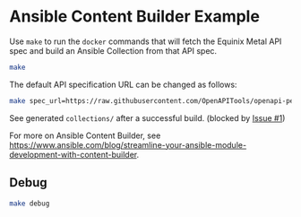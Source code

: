# Ansible Content Builder Example

Use `make` to run the `docker` commands that will fetch the Equinix Metal API spec and build an Ansible Collection from that API spec.

```sh
make
```

The default API specification URL can be changed as follows:

```sh
make spec_url=https://raw.githubusercontent.com/OpenAPITools/openapi-petstore/master/src/main/resources/openapi.yaml
```

See generated `collections/` after a successful build. (blocked by [Issue #1](https://github.com/displague/content-builder-example/issues/1))

For more on Ansible Content Builder, see <https://www.ansible.com/blog/streamline-your-ansible-module-development-with-content-builder>.

## Debug

```sh
make debug
```
